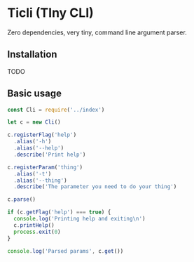 # Ticli (TIny CLI)
Zero dependencies, very tiny, command line argument parser.

## Installation

TODO

## Basic usage

```javascript
const Cli = require('../index')

let c = new Cli()

c.registerFlag('help')
  .alias('-h')
  .alias('--help')
  .describe('Print help')

c.registerParam('thing')
  .alias('-t')
  .alias('--thing')
  .describe('The parameter you need to do your thing')

c.parse()

if (c.getFlag('help') === true) {
  console.log('Printing help and exiting\n')
  c.printHelp()
  process.exit(0)
}

console.log('Parsed params', c.get())
```